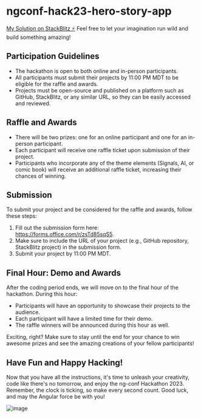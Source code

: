 # ngconf-hack23-hero-story-app

[My Solution on StackBlitz ⚡️](https://stackblitz.com/edit/stackblitz-starters-pvdnvv)
Feel free to let your imagination run wild and build something amazing!

## Participation Guidelines

- The hackathon is open to both online and in-person participants.
- All participants must submit their projects by 11:00 PM MDT to be eligible for the raffle and awards.
- Projects must be open-source and published on a platform such as GitHub, StackBlitz, or any similar URL, so they can be easily accessed and reviewed.

## Raffle and Awards

- There will be two prizes: one for an online participant and one for an in-person participant.
- Each participant will receive one raffle ticket upon submission of their project.
- Participants who incorporate any of the theme elements (Signals, AI, or comic book) will receive an additional raffle ticket, increasing their chances of winning.

## Submission

To submit your project and be considered for the raffle and awards, follow these steps:

1. Fill out the submission form here: <https://forms.office.com/r/zsTd85sqS5>.
2. Make sure to include the URL of your project (e.g., GitHub repository, StackBlitz project) in the submission form.
3. Submit your project by 11:00 PM MDT.

## Final Hour: Demo and Awards

After the coding period ends, we will move on to the final hour of the hackathon. During this hour:

- Participants will have an opportunity to showcase their projects to the audience.
- Each participant will have a limited time for their demo.
- The raffle winners will be announced during this hour as well.

Exciting, right? Make sure to stay until the end for your chance to win awesome prizes and see the amazing creations of your fellow participants!

## Have Fun and Happy Hacking!

Now that you have all the instructions, it's time to unleash your creativity, code like there's no tomorrow, and enjoy the ng-conf Hackathon 2023. Remember, the clock is ticking, so make every second count. Good luck, and may the Angular force be with you!

![image](https://user-images.githubusercontent.com/12286274/245936884-4517ebec-c8f4-4d21-b47a-74bfabddc147.png)
